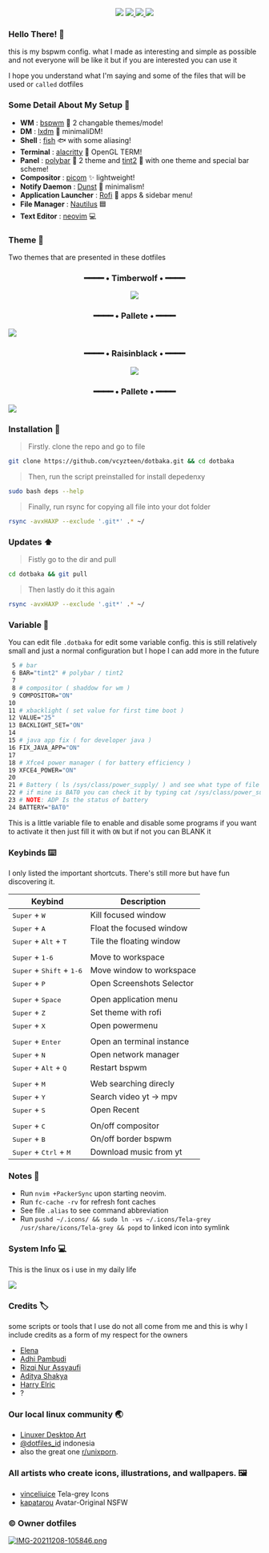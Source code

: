 <p align="center">
<img src="https://i.postimg.cc/hj4CCsD4/IMG-20211207-230730.png"/>
<a href="https://github.com/vcyzteen/dotbaka/stargazers">
        <img src="https://img.shields.io/github/stars/vcyzteen/dotbaka?color=%238dc776&labelColor=%23101415&style=flat-square">
    </a>
    <a href="https://github.com/vcyzteen/dotbaka/network/members/">
        <img src="https://img.shields.io/github/forks/vcyzteen/dotbaka?color=%2384a0c6&labelColor=%23101415&style=flat-square">
    </a>
    <img src="https://img.shields.io/github/repo-size/vcyzteen/dotbaka?color=%23e7ac7e&labelColor=%23101415&style=flat-square">
</a>
  
### Hello There! 👋
this is my bspwm config. what I made as interesting and simple as possible and not everyone will be like it but if you are interested you can use it

I hope you understand what I'm saying and some of the files that will be used or `called` dotfiles

### Some Detail About My Setup 📝
   * <b>WM</b> : [bspwm](https://github.com/baskerville/bspwm) 🎨 2 changable themes/mode!
   * <b>DM</b> : [lxdm](https://blog.lxde.org/2009/09/10/lxdm-new-display-manager/) 🌼 minimaliDM!
   * <b>Shell</b> : [fish](https://github.com/fish-shell/fish-shell) 🐟 with some aliasing!
   * <b>Terminal</b> : [alacritty](https://github.com/alacritty/alacritty) 🚀 OpenGL TERM!
   * <b>Panel</b> : [polybar](https://github.com/polybar/polybar) 🧬 2 theme and [tint2](https://gitlab.com/o9000/tint2) 📯 with one theme and special bar scheme!
   * <b>Compositor</b> : [picom](https://github.com/yshui/picom) ✨ lightweight!
   * <b>Notify Daemon</b> : [Dunst](https://github.com/dunst-project/dunst) 🍃 minimalism!
   * <b>Application Launcher</b> : [Rofi](https://github.com/davatorium/rofi) 🚀 apps & sidebar menu!
   * <b>File Manager</b> : [Nautilus](https://github.com/GNOME/nautilus) 🟦
   * <b>Text Editor</b> : [neovim](https://neovim.io/) 💻

### Theme 🎨
Two themes that are presented in these dotfiles

### <p align="center">━━━━ • Timberwolf • ━━━━</p>
<p align="center">
  <kbd><img src="https://i.postimg.cc/7hqB6Gb6/2021-12-29-17-29-38-screenshot.png"/></kbd>

### <p align="center">━━━━ • Pallete • ━━━━</p>
  <kbd><img src="https://i.postimg.cc/LX8WFfs7/IMG-20211208-105550.png"/></kbd>

### <p align="center">━━━━ • Raisinblack • ━━━━</p>
  
<p align="center">
  <kbd><img src="https://i.postimg.cc/t44LkfqT/2021-12-29-17-29-23-screenshot.png"/></kbd>

### <p align="center">━━━━ • Pallete • ━━━━</p>
  <kbd><img src="https://i.postimg.cc/d0mvn87T/IMG-20211208-103924.png"/></kbd>

### Installation 🍙
>Firstly. clone the repo and go to file
```sh
git clone https://github.com/vcyzteen/dotbaka.git && cd dotbaka
```
> Then, run the script preinstalled for install depedenxy
```sh
sudo bash deps --help
```
> Finally, run rsync for copying all file into your dot folder
```sh
rsync -avxHAXP --exclude '.git*' .* ~/
```

### Updates ⬆️
> Fistly go to the dir and pull
```sh
cd dotbaka && git pull
```
> Then lastly do it this again
```sh
rsync -avxHAXP --exclude '.git*' .* ~/
```

### Variable 📝
You can edit file `.dotbaka` for edit some variable config. this is still relatively small and just a normal configuration but I hope I can add more in the future
```sh
 5 # bar
 6 BAR="tint2" # polybar / tint2
 7
 8 # compositor ( shaddow for wm )
 9 COMPOSITOR="ON"
10
11 # xbacklight ( set value for first time boot )
12 VALUE="25"
13 BACKLIGHT_SET="ON"
14
15 # java app fix ( for developer java )
16 FIX_JAVA_APP="ON"
17
18 # Xfce4 power manager ( for battery efficiency )
19 XFCE4_POWER="ON"
20
21 # Battery ( ls /sys/class/power_supply/ ) and see what type of file in your comp
22 # if mine is BAT0 you can check it by typing cat /sys/class/power_supply/BAT0/capacity
23 # NOTE: ADP Is the status of battery
24 BATTERY="BAT0"
```
This is a little variable file to enable and disable some programs
if you want to activate it then just fill it with `ON` but if not you can BLANK it

### Keybinds ⌨️

   I only listed the important shortcuts. There's still more but have fun discovering it.

   |                               Keybind                                |         Description         |
   | -------------------------------------------------------------------- | --------------------------- |
   | <kbd>Super</kbd> + <kbd>W</kbd>                                      | Kill focused window         ||                                                                      |                             |
   | <kbd>Super</kbd> + <kbd>A</kbd>                                      | Float the focused window    |
   | <kbd>Super</kbd> + <kbd>Alt</kbd> + <kbd>T</kbd>                     | Tile the floating window    |
   |                                                                      |                             |
   | <kbd>Super</kbd> + <kbd>1-6</kbd>                                    | Move to workspace           |
   | <kbd>Super</kbd> + <kbd>Shift</kbd> + <kbd>1-6</kbd>                 | Move window to workspace    |
   | <kbd>Super</kbd> + <kbd>P</kbd>                                      | Open Screenshots Selector   |
   |                                                                      |                             |
   | <kbd>Super</kbd> + <kbd>Space</kbd>                                  | Open application menu       |
   | <kbd>Super</kbd> + <kbd>Z</kbd>                                      | Set theme with rofi         |
   | <kbd>Super</kbd> + <kbd>X</kbd>                                      | Open powermenu              |                                                                    |                             |
   |                                                                      |                             | 
   | <kbd>Super</kbd> + <kbd>Enter</kbd>                                  | Open an terminal instance   |
   | <kbd>Super</kbd> + <kbd>N</kbd>                                      | Open network manager        |
   | <kbd>Super</kbd> + <kbd>Alt</kbd> + <kbd>Q</kbd>                     | Restart bspwm               |
   |                                                                      |                             |
   | <kbd>Super</kbd> + <kbd>M</kbd>                                      | Web searching direcly       |
   | <kbd>Super</kbd> + <kbd>Y</kbd>                                      | Search video yt -> mpv      |
   | <kbd>Super</kbd> + <kbd>S</kbd>                                      | Open Recent                 |
   |                                                                      |                             |
   | <kbd>Super</kbd> + <kbd>C</kbd>                                      | On/off compositor           |
   | <kbd>Super</kbd> + <kbd>B</kbd>                                      | On/off border bspwm         |
   | <kbd>Super</kbd> + <kbd>Ctrl</kbd> + <kbd>M</kbd>                    | Download music from yt      |

### Notes 📖
  * Run `nvim +PackerSync` upon starting neovim.
  * Run `fc-cache -rv` for refresh font caches
  * See file `.alias` to see command abbreviation
  * Run `pushd ~/.icons/ && sudo ln -vs ~/.icons/Tela-grey /usr/share/icons/Tela-grey && popd` to linked icon into symlink

### System Info 💻
This is the linux os i use in my daily life

<kbd><img src="https://i.postimg.cc/rwmNVz7r/2021-12-27-18-36-25-screenshot.png"/></kbd>

### Credits 🏷
some scripts or tools that I use do not all come from me and this is why I include credits as a form of my respect for the owners
  - [Elena](https://github.com/elenapan)
  - [Adhi Pambudi](https://github.com/addy-dclxvi)
  - [Rizqi Nur Assyaufi](https://github.com/bandithijo)
  - [Aditya Shakya](https://github.com/adi1090x)
  - [Harry Elric](https://github.com/owl4ce)
  - ?
 
### Our local linux community 🌏
  - [Linuxer Desktop Art](https://facebook.com/groups/linuxart)
  - [@dotfiles_id](https://t.me/dotfiles_id) indonesia
  - also the great one [r/unixporn](https://www.reddit.com/r/unixporn).

### All artists who create icons, illustrations, and wallpapers. 🖼
  - [vinceliuice](https://github.com/vinceliuice) Tela-grey Icons
  - [kapatarou](https://safebooru.donmai.us/posts?tags=kapatarou) Avatar-Original NSFW

### © Owner dotfiles
[![IMG-20211208-105846.png](https://i.postimg.cc/pLZbNPZm/IMG-20211208-105846.png)](https://postimg.cc/sMv07dbz)
